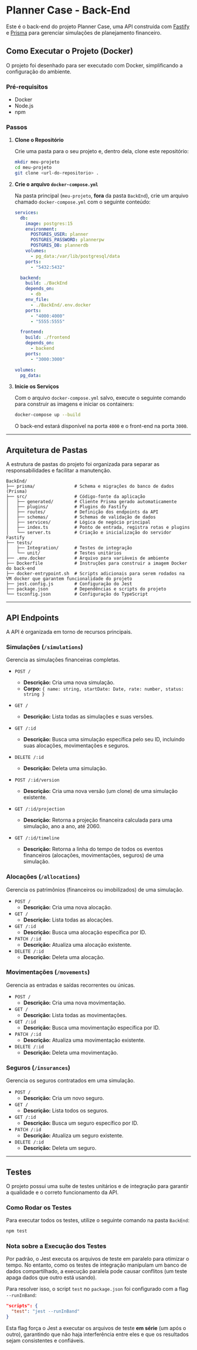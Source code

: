 # Planner Case - Back-End

Este é o back-end do projeto Planner Case, uma API construída com [Fastify](https://www.fastify.io/) e [Prisma](https://www.prisma.io/) para gerenciar simulações de planejamento financeiro.

## Como Executar o Projeto (Docker)

O projeto foi desenhado para ser executado com Docker, simplificando a configuração do ambiente.

### Pré-requisitos
- Docker
- Node.js
- npm

### Passos

1.  **Clone o Repositório**

    Crie uma pasta para o seu projeto e, dentro dela, clone este repositório:
    ```bash
    mkdir meu-projeto
    cd meu-projeto
    git clone <url-do-repositorio> . 
    ```

2.  **Crie o arquivo `docker-compose.yml`**

    Na pasta principal (`meu-projeto`, **fora** da pasta `BackEnd`), crie um arquivo chamado `docker-compose.yml` com o seguinte conteúdo:

    ```yaml
    services:
      db:
        image: postgres:15
        environment:
          POSTGRES_USER: planner
          POSTGRES_PASSWORD: plannerpw
          POSTGRES_DB: plannerdb
        volumes:
          - pg_data:/var/lib/postgresql/data
        ports:
          - "5432:5432"

      backend:
        build: ./BackEnd
        depends_on:
          - db
        env_file:
          - ./BackEnd/.env.docker
        ports:
          - "4000:4000"
          - "5555:5555"

      frontend:
        build: ./frontend
        depends_on:
          - backend
        ports:
          - "3000:3000"

    volumes:
      pg_data:
    ```

3.  **Inicie os Serviços**

    Com o arquivo `docker-compose.yml` salvo, execute o seguinte comando para construir as imagens e iniciar os containers:

    ```bash
    docker-compose up --build
    ```

    O back-end estará disponível na porta `4000` e o front-end na porta `3000`.

---

## Arquitetura de Pastas

A estrutura de pastas do projeto foi organizada para separar as responsabilidades e facilitar a manutenção.

```
BackEnd/
├── prisma/               # Schema e migrações do banco de dados (Prisma)
├── src/                  # Código-fonte da aplicação
│   ├── generated/        # Cliente Prisma gerado automaticamente
│   ├── plugins/          # Plugins do Fastify 
│   ├── routes/           # Definição dos endpoints da API
│   ├── schemas/          # Schemas de validação de dados 
│   ├── services/         # Lógica de negócio principal 
│   ├── index.ts          # Ponto de entrada, registra rotas e plugins
│   └── server.ts         # Criação e inicialização do servidor Fastify
├── tests/               
│   ├── Integration/      # Testes de integração
│   └── unit/             # Testes unitários
├── .env.docker           # Arquivo para variáveis de ambiente
├── Dockerfile            # Instruções para construir a imagem Docker do back-end
├── docker-entrypoint.sh  # Scripts adicionais para serem rodados na VM docker que garantem funcionalidade do projeto
├── jest.config.js        # Configuração do Jest
├── package.json          # Dependências e scripts do projeto
└── tsconfig.json         # Configuração do TypeScript
```

---

## API Endpoints

A API é organizada em torno de recursos principais.

### Simulações (`/simulations`)

Gerencia as simulações financeiras completas.

- `POST /`
  - **Descrição:** Cria uma nova simulação.
  - **Corpo:** `{ name: string, startDate: Date, rate: number, status: string }`

- `GET /`
  - **Descrição:** Lista todas as simulações e suas versões.

- `GET /:id`
  - **Descrição:** Busca uma simulação específica pelo seu ID, incluindo suas alocações, movimentações e seguros.

- `DELETE /:id`
  - **Descrição:** Deleta uma simulação.

- `POST /:id/version`
  - **Descrição:** Cria uma nova versão (um clone) de uma simulação existente.

- `GET /:id/projection`
  - **Descrição:** Retorna a projeção financeira calculada para uma simulação, ano a ano, até 2060.

- `GET /:id/timeline`
  - **Descrição:** Retorna a linha do tempo de todos os eventos financeiros (alocações, movimentações, seguros) de uma simulação.

### Alocações (`/allocations`)

Gerencia os patrimônios (financeiros ou imobilizados) de uma simulação.

- `POST /`
  - **Descrição:** Cria uma nova alocação.
- `GET /`
  - **Descrição:** Lista todas as alocações.
- `GET /:id`
  - **Descrição:** Busca uma alocação específica por ID.
- `PATCH /:id`
  - **Descrição:** Atualiza uma alocação existente.
- `DELETE /:id`
  - **Descrição:** Deleta uma alocação.

### Movimentações (`/movements`)

Gerencia as entradas e saídas recorrentes ou únicas.

- `POST /`
  - **Descrição:** Cria uma nova movimentação.
- `GET /`
  - **Descrição:** Lista todas as movimentações.
- `GET /:id`
  - **Descrição:** Busca uma movimentação específica por ID.
- `PATCH /:id`
  - **Descrição:** Atualiza uma movimentação existente.
- `DELETE /:id`
  - **Descrição:** Deleta uma movimentação.

### Seguros (`/insurances`)

Gerencia os seguros contratados em uma simulação.

- `POST /`
  - **Descrição:** Cria um novo seguro.
- `GET /`
  - **Descrição:** Lista todos os seguros.
- `GET /:id`
  - **Descrição:** Busca um seguro específico por ID.
- `PATCH /:id`
  - **Descrição:** Atualiza um seguro existente.
- `DELETE /:id`
  - **Descrição:** Deleta um seguro.

---

## Testes

O projeto possui uma suíte de testes unitários e de integração para garantir a qualidade e o correto funcionamento da API.

### Como Rodar os Testes

Para executar todos os testes, utilize o seguinte comando na pasta `BackEnd`:

```bash
npm test
```

### Nota sobre a Execução dos Testes

Por padrão, o Jest executa os arquivos de teste em paralelo para otimizar o tempo. No entanto, como os testes de integração manipulam um banco de dados compartilhado, a execução paralela pode causar conflitos (um teste apaga dados que outro está usando).

Para resolver isso, o script `test` no `package.json` foi configurado com a flag `--runInBand`:

```json
"scripts": {
  "test": "jest --runInBand"
}
```

Esta flag força o Jest a executar os arquivos de teste **em série** (um após o outro), garantindo que não haja interferência entre eles e que os resultados sejam consistentes e confiáveis.